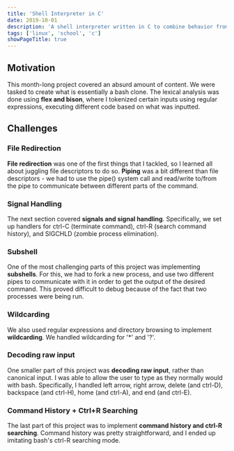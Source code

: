 ```yaml
---
title: 'Shell Interpreter in C'
date: 2019-10-01
description: 'A shell interpreter written in C to combine behavior from common shells.'
tags: ['linux', 'school', 'c']
showPageTitle: true
---
```


## Motivation
This month-long project covered an absurd amount of content.
We were tasked to create what is essentially a bash clone. The
lexical analysis was done using **flex and bison**,
where I tokenized certain inputs using regular expressions,
executing different code based on what was inputted.

## Challenges

### File Redirection
**File redirection** was one of the first things
that I tackled, so I learned all about juggling file descriptors
to do so. **Piping** was a bit different than file
descriptors - we had to use the pipe() system call and
read/write to/from the pipe to communicate between different
parts of the command.

### Signal Handling
The next section covered
**signals and signal handling**. Specifically, we
set up handlers for ctrl-C (terminate command), ctrl-R (search
command history), and SIGCHLD (zombie process elimination).

### Subshell
One of the most challenging parts of this project was
implementing **subshells**. For this, we had to
fork a new process, and use two different pipes to communicate
with it in order to get the output of the desired command. This
proved difficult to debug because of the fact that two processes
were being run.

### Wildcarding
We also used regular expressions and directory browsing to
implement **wildcarding**. We handled wildcarding
for '*' and '?'.

### Decoding raw input
One smaller part of this project was
**decoding raw input**, rather than canonical
input. I was able to allow the user to type as they normally
would with bash. Specifically, I handled left arrow, right
arrow, delete (and ctrl-D), backspace (and ctrl-H), home (and
ctrl-A), and end (and ctrl-E).

### Command History + Ctrl+R Searching
The last part of this project was to implement
**command history and ctrl-R searching**. Command
history was pretty straightforward, and I ended up imitating
bash's ctrl-R searching mode.
